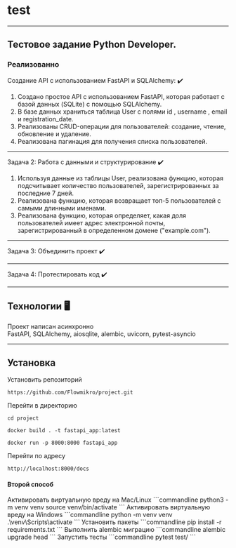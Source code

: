# test
___
## Тестовое задание Python Developer.
### Реализованно
Создание API с использованием FastAPI и SQLAlchemy: ✔️
1. Создано простое API с использованием FastAPI, которая работает с
базой данных (SQLite) с помощью SQLAlchemy.
2. В базе данных храниться таблица User с полями id , username , email и
registration_date.  
3. Реализованы CRUD-операции для пользователей: создание, чтение,
обновление и удаление.
4. Реализована пагинация для получения списка пользователей.
___
Задача 2: Работа с данными и структурирование ✔️
1. Используя данные из таблицы User, реализована функцию, которая
подсчитывает количество пользователей, зарегистрированных за
последние 7 дней.
2. Реализована функцию, которая возвращает топ-5 пользователей с самыми
длинными именами.
3. Реализована функцию, которая определяет, какая доля пользователей имеет
адрес электронной почты, зарегистрированный в определенном домене
("example.com").
___
Задача 3: Объединить проект ✔️
___
Задача 4: Протестировать код ✔️
___
## Технологии 🖥️
Проект написан асинхронно  
FastAPI, SQLAlchemy, aiosqlite, alembic, uvicorn, pytest-asyncio
___
## Установка 
Установить репозиторий  
```commandline
https://github.com/Flowmikro/project.git
```
Перейти в директорию
```commandline
cd project
```  

```commandline
docker build . -t fastapi_app:latest
```
```commandline
docker run -p 8000:8000 fastapi_app 
```
Перейти по адресу
```commandline
http://localhost:8000/docs
```
<h4>Второй способ</h4>
Активировать виртуальную вреду на Mac/Linux
```commandline
python3 -m venv venv
source venv/bin/activate
```
Активировать виртуальную вреду на Windows
```commandline
python -m venv venv
.\venv\Scripts\activate 
```
Установить пакеты
```commandline
pip install -r requirements.txt
```
Выполнить alembic миграцию
```commandline
alembic upgrade head             
```
Запустить тесты
```commandline
pytest test/            
```
